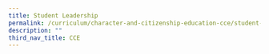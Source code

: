 ```yaml
---
title: Student Leadership
permalink: /curriculum/character-and-citizenship-education-cce/student-leadership/
description: ""
third_nav_title: CCE
---
```

